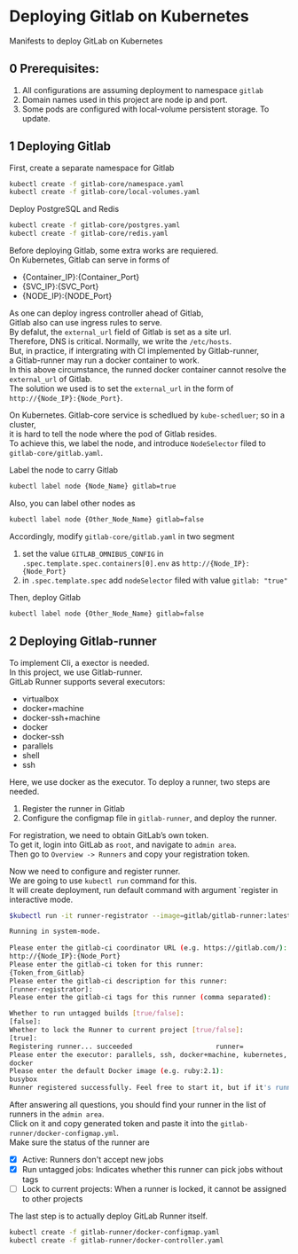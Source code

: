 # Deploying Gitlab on Kubernetes

Manifests to deploy GitLab on Kubernetes  

## 0 Prerequisites:

1. All configurations are assuming deployment to namespace `gitlab`
2. Domain names used in this project are node ip and port.
3. Some pods are configured with local-volume persistent storage. To update.  

## 1 Deploying Gitlab

First, create a separate namespace for Gitlab
```bash
kubectl create -f gitlab-core/namespace.yaml
kubectl create -f gitlab-core/local-volumes.yaml
```

Deploy PostgreSQL and Redis
```bash
kubectl create -f gitlab-core/postgres.yaml
kubectl create -f gitlab-core/redis.yaml
```

Before deploying Gitlab, some extra works are requiered.  
On Kubernetes, Gitlab can serve in forms of 
- {Container_IP}:{Container_Port} 
- {SVC_IP}:{SVC_Port} 
- {NODE_IP}:{NODE_Port}  
 
As one can deploy ingress controller ahead of Gitlab,  
Gitlab also can use ingress rules to serve.  
By defalut, the `external_url` field of Gitlab is set as a site url.  
Therefore, DNS is critical. Normally, we write the `/etc/hosts`.  
But, in practice, if intergrating with CI implemented by Gitlab-runner,  
a Gitlab-runner may run a docker container to work.  
In this above circumstance, the runned docker container cannot resolve the `external_url` of Gitlab.  
The solution we used is to set the `external_url` in the form of  `http://{Node_IP}:{Node_Port}`.  

On Kubernetes. Gitlab-core service is schedlued by `kube-schedluer`; so in a cluster,  
it is hard to tell the node where the pod of Gitlab resides.  
To achieve this, we label the node, and introduce `NodeSelector` filed to `gitlab-core/gitlab.yaml`.  

Label the node to carry Gitlab  
```bash
kubectl label node {Node_Name} gitlab=true
```

Also, you can label other nodes as
```bash
kubectl label node {Other_Node_Name} gitlab=false
```

Accordingly, modify  `gitlab-core/gitlab.yaml` in two segment  
1. set the value `GITLAB_OMNIBUS_CONFIG` in `.spec.template.spec.containers[0].env` as `http://{Node_IP}:{Node_Port}`
2. in `.spec.template.spec` add `nodeSelector` filed with value `gitlab: "true"`  

Then, deploy Gitlab
```bash
kubectl label node {Other_Node_Name} gitlab=false
```

## 2 Deploying Gitlab-runner

To implement CIi, a exector is needed.  
In this project, we use Gitlab-runner.  
GitLab Runner supports several executors: 
- virtualbox
- docker+machine
- docker-ssh+machine
- docker
- docker-ssh
- parallels
- shell
- ssh  

Here, we use docker as the executor. 
To deploy a runner, two steps are needed.
1. Register the runner in Gitlab
2. Configure the configmap file in `gitlab-runner`, and deploy the runner.  

For registration, we need to obtain GitLab’s own token.  
To get it, login into GitLab as `root`, and navigate to `admin area`.  
Then go to `Overview -> Runners` and copy your registration token.
  
Now we need to configure and register runner.  
We are going to use `kubectl run` command for this.  
It will create deployment, run default command with argument `register in interactive mode.
```bash
$kubectl run -it runner-registrator --image=gitlab/gitlab-runner:latest --restart=Never -- register

Running in system-mode.                            
                                                   
Please enter the gitlab-ci coordinator URL (e.g. https://gitlab.com/):
http://{Node_IP}:{Node_Port}
Please enter the gitlab-ci token for this runner:
{Token_from_Gitlab}
Please enter the gitlab-ci description for this runner:
[runner-registrator]: 
Please enter the gitlab-ci tags for this runner (comma separated):

Whether to run untagged builds [true/false]:
[false]: 
Whether to lock the Runner to current project [true/false]:
[true]: 
Registering runner... succeeded                     runner=
Please enter the executor: parallels, ssh, docker+machine, kubernetes, docker, docker-ssh, shell, virtualbox, docker-ssh+machine:
docker
Please enter the default Docker image (e.g. ruby:2.1):
busybox
Runner registered successfully. Feel free to start it, but if it's running already the config should be automatically reloaded!
```

After answering all questions, you should find your runner in the list of runners in the `admin area`.  
Click on it and copy generated token and paste it into the `gitlab-runner/docker-configmap.yml`.  
Make sure the status of the runner are  
- [x] Active: Runners don't accept new jobs
- [x] Run untagged jobs: Indicates whether this runner can pick jobs without tags  
- [ ] Lock to current projects: When a runner is locked, it cannot be assigned to other projects 

The last step is to actually deploy GitLab Runner itself.
```bash
kubectl create -f gitlab-runner/docker-configmap.yaml
kubectl create -f gitlab-runner/docker-controller.yaml
```
